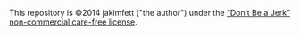This repository is ©2014 jakimfett ("the author") under the [“Don’t Be a Jerk” non-commercial care-free license](https://github.com/jakimfett/DBaJ/blob/master/LICENSE.md).
